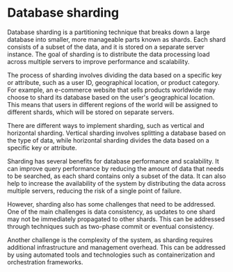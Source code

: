 # Database sharding 

Database sharding is a partitioning technique that breaks down a large database into smaller, more manageable parts known as shards. Each shard consists of a subset of the data, and it is stored on a separate server instance. The goal of sharding is to distribute the data processing load across multiple servers to improve performance and scalability.

The process of sharding involves dividing the data based on a specific key or attribute, such as a user ID, geographical location, or product category. For example, an e-commerce website that sells products worldwide may choose to shard its database based on the user's geographical location. This means that users in different regions of the world will be assigned to different shards, which will be stored on separate servers.

There are different ways to implement sharding, such as vertical and horizontal sharding. Vertical sharding involves splitting a database based on the type of data, while horizontal sharding divides the data based on a specific key or attribute.

Sharding has several benefits for database performance and scalability. It can improve query performance by reducing the amount of data that needs to be searched, as each shard contains only a subset of the data. It can also help to increase the availability of the system by distributing the data across multiple servers, reducing the risk of a single point of failure.

However, sharding also has some challenges that need to be addressed. One of the main challenges is data consistency, as updates to one shard may not be immediately propagated to other shards. This can be addressed through techniques such as two-phase commit or eventual consistency.

Another challenge is the complexity of the system, as sharding requires additional infrastructure and management overhead. This can be addressed by using automated tools and technologies such as containerization and orchestration frameworks.

